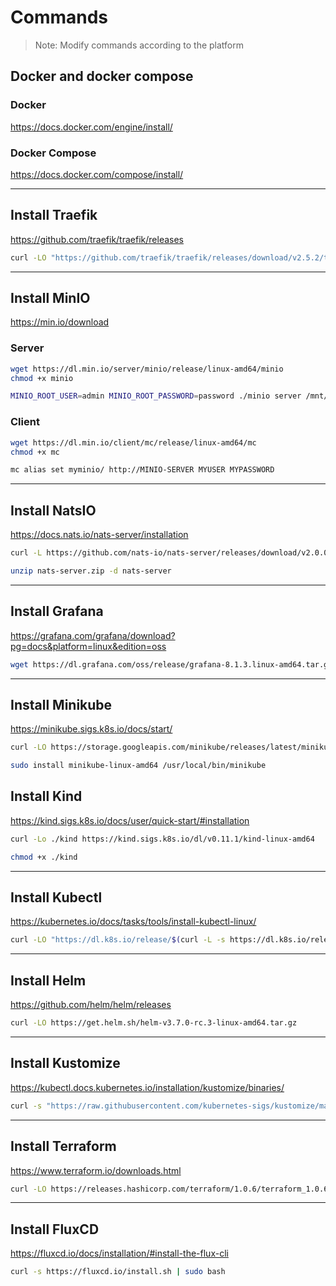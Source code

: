 # Commands

> Note: Modify commands according to the platform

## Docker and docker compose

### Docker

<https://docs.docker.com/engine/install/>

### Docker Compose

<https://docs.docker.com/compose/install/>

---

## Install Traefik

<https://github.com/traefik/traefik/releases>

```bash
curl -LO "https://github.com/traefik/traefik/releases/download/v2.5.2/traefik_v2.5.2_linux_amd64.tar.gz"
```

---

## Install MinIO

<https://min.io/download>

### Server

```bash
wget https://dl.min.io/server/minio/release/linux-amd64/minio
chmod +x minio

MINIO_ROOT_USER=admin MINIO_ROOT_PASSWORD=password ./minio server /mnt/data --console-address ":9001"
```

### Client

```bash
wget https://dl.min.io/client/mc/release/linux-amd64/mc
chmod +x mc

mc alias set myminio/ http://MINIO-SERVER MYUSER MYPASSWORD
```

---

## Install NatsIO

<https://docs.nats.io/nats-server/installation>

```bash
curl -L https://github.com/nats-io/nats-server/releases/download/v2.0.0/nats-server-v2.0.0-linux-amd64.zip -o nats-server.zip

unzip nats-server.zip -d nats-server
```

---

## Install Grafana

<https://grafana.com/grafana/download?pg=docs&platform=linux&edition=oss>

```bash
wget https://dl.grafana.com/oss/release/grafana-8.1.3.linux-amd64.tar.gz
```

---

## Install Minikube

<https://minikube.sigs.k8s.io/docs/start/>

```bash
curl -LO https://storage.googleapis.com/minikube/releases/latest/minikube-linux-amd64

sudo install minikube-linux-amd64 /usr/local/bin/minikube
```

## Install Kind

<https://kind.sigs.k8s.io/docs/user/quick-start/#installation>

```bash
curl -Lo ./kind https://kind.sigs.k8s.io/dl/v0.11.1/kind-linux-amd64

chmod +x ./kind
```

---

## Install Kubectl

<https://kubernetes.io/docs/tasks/tools/install-kubectl-linux/>

```bash
curl -LO "https://dl.k8s.io/release/$(curl -L -s https://dl.k8s.io/release/stable.txt)/bin/linux/amd64/kubectl
```

---

## Install Helm

<https://github.com/helm/helm/releases>

```bash
curl -LO https://get.helm.sh/helm-v3.7.0-rc.3-linux-amd64.tar.gz
```

---

## Install Kustomize

<https://kubectl.docs.kubernetes.io/installation/kustomize/binaries/>

```bash
curl -s "https://raw.githubusercontent.com/kubernetes-sigs/kustomize/master/hack/install_kustomize.sh"  | bash
```

---

## Install Terraform

<https://www.terraform.io/downloads.html>

```bash
curl -LO https://releases.hashicorp.com/terraform/1.0.6/terraform_1.0.6_linux_amd64.zip
```

---

## Install FluxCD

<https://fluxcd.io/docs/installation/#install-the-flux-cli>

```bash
curl -s https://fluxcd.io/install.sh | sudo bash
```
